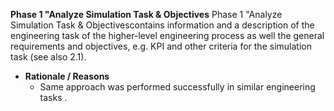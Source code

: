 **Phase 1 "Analyze Simulation Task & Objectives** 
Phase 1 "Analyze Simulation Task & Objectivescontains information and a description of the engineering task of the higher-level engineering process as well the general requirements and objectives, e.g. KPI and other criteria for the simulation task (see also 2.1).


- **Rationale / Reasons**
  - Same approach was performed successfully in similar engineering tasks .
